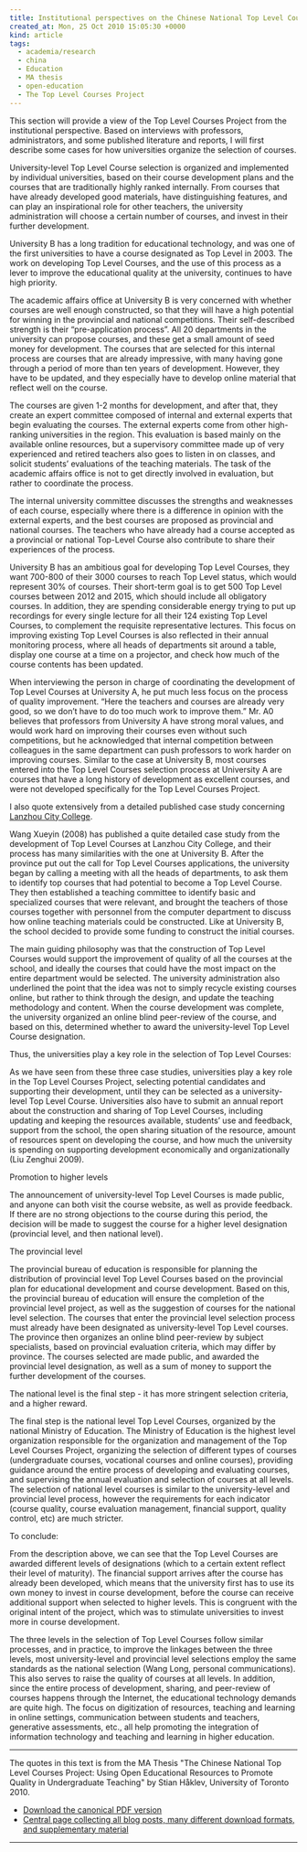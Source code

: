 ```yaml
---
title: Institutional perspectives on the Chinese National Top Level Courses Project
created_at: Mon, 25 Oct 2010 15:05:30 +0000
kind: article
tags:
  - academia/research
  - china
  - Education
  - MA thesis
  - open-education
  - The Top Level Courses Project
---
```


This section will provide a view of the Top Level Courses Project from
the institutional perspective. Based on interviews with professors,
administrators, and some published literature and reports, I will first
describe some cases for how universities organize the selection of
courses.

University-level Top Level Course selection is organized and implemented
by individual universities, based on their course development plans and
the courses that are traditionally highly ranked internally. From
courses that have already developed good materials, have distinguishing
features, and can play an inspirational role for other teachers, the
university administration will choose a certain number of courses, and
invest in their further development.

University B has a long tradition for educational technology, and was
one of the first universities to have a course designated as Top Level
in 2003. The work on developing Top Level Courses, and the use of this
process as a lever to improve the educational quality at the university,
continues to have high priority.

The academic affairs office at University B is very concerned with
whether courses are well enough constructed, so that they will have a
high potential for winning in the provincial and national competitions.
Their self-described strength is their “pre-application process”. All 20
departments in the university can propose courses, and these get a small
amount of seed money for development. The courses that are selected for
this internal process are courses that are already impressive, with many
having gone through a period of more than ten years of development.
However, they have to be updated, and they especially have to develop
online material that reflect well on the course.

The courses are given 1-2 months for development, and after that, they
create an expert committee composed of internal and external experts
that begin evaluating the courses. The external experts come from other
high-ranking universities in the region. This evaluation is based mainly
on the available online resources, but a supervisory committee made up
of very experienced and retired teachers also goes to listen in on
classes, and solicit students’ evaluations of the teaching materials.
The task of the academic affairs office is not to get directly involved
in evaluation, but rather to coordinate the process.

The internal university committee discusses the strengths and weaknesses
of each course, especially where there is a difference in opinion with
the external experts, and the best courses are proposed as provincial
and national courses. The teachers who have already had a course
accepted as a provincial or national Top-Level Course also contribute to
share their experiences of the process.

University B has an ambitious goal for developing Top Level Courses,
they want 700-800 of their 3000 courses to reach Top Level status, which
would represent 30% of courses. Their short-term goal is to get 500 Top
Level courses between 2012 and 2015, which should include all obligatory
courses. In addition, they are spending considerable energy trying to
put up recordings for every single lecture for all their 124 existing
Top Level Courses, to complement the requisite representative lectures.
This focus on improving existing Top Level Courses is also reflected in
their annual monitoring process, where all heads of departments sit
around a table, display one course at a time on a projector, and check
how much of the course contents has been updated.

When interviewing the person in charge of coordinating the development
of Top Level Courses at University A, he put much less focus on the
process of quality improvement. “Here the teachers and courses are
already very good, so we don’t have to do too much work to improve
them.” Mr. A0 believes that professors from University A have strong
moral values, and would work hard on improving their courses even
without such competitions, but he acknowledged that internal competition
between colleagues in the same department can push professors to work
harder on improving courses. Similar to the case at University B, most
courses entered into the Top Level Courses selection process at
University A are courses that have a long history of development as
excellent courses, and were not developed specifically for the Top Level
Courses Project.

I also quote extensively from a detailed published case study concerning
[Lanzhou City College](http://www.lztc.edu.cn/).

Wang Xueyin (2008) has published a quite detailed case study from the
development of Top Level Courses at Lanzhou City College, and their
process has many similarities with the one at University B. After the
province put out the call for Top Level Courses applications, the
university began by calling a meeting with all the heads of departments,
to ask them to identify top courses that had potential to become a Top
Level Course. They then established a teaching committee to identify
basic and specialized courses that were relevant, and brought the
teachers of those courses together with personnel from the computer
department to discuss how online teaching materials could be
constructed. Like at University B, the school decided to provide some
funding to construct the initial courses.

The main guiding philosophy was that the construction of Top Level
Courses would support the improvement of quality of all the courses at
the school, and ideally the courses that could have the most impact on
the entire department would be selected. The university administration
also underlined the point that the idea was not to simply recycle
existing courses online, but rather to think through the design, and
update the teaching methodology and content. When the course development
was complete, the university organized an online blind peer-review of
the course, and based on this, determined whether to award the
university-level Top Level Course designation.

Thus, the universities play a key role in the selection of Top Level
Courses:

As we have seen from these three case studies, universities play a key
role in the Top Level Courses Project, selecting potential candidates
and supporting their development, until they can be selected as a
university-level Top Level Course. Universities also have to submit an
annual report about the construction and sharing of Top Level Courses,
including updating and keeping the resources available, students’ use
and feedback, support from the school, the open sharing situation of the
resource, amount of resources spent on developing the course, and how
much the university is spending on supporting development economically
and organizationally (Liu Zenghui 2009).

Promotion to higher levels

The announcement of university-level Top Level Courses is made public,
and anyone can both visit the course website, as well as provide
feedback. If there are no strong objections to the course during this
period, the decision will be made to suggest the course for a higher
level designation (provincial level, and then national level).

The provincial level

The provincial bureau of education is responsible for planning the
distribution of provincial level Top Level Courses based on the
provincial plan for educational development and course development.
Based on this, the provincial bureau of education will ensure the
completion of the provincial level project, as well as the suggestion of
courses for the national level selection. The courses that enter the
provincial level selection process must already have been designated as
university-level Top Level courses. The province then organizes an
online blind peer-review by subject specialists, based on provincial
evaluation criteria, which may differ by province. The courses selected
are made public, and awarded the provincial level designation, as well
as a sum of money to support the further development of the courses.

The national level is the final step - it has more stringent selection
criteria, and a higher reward.

The final step is the national level Top Level Courses, organized by the
national Ministry of Education. The Ministry of Education is the highest
level organization responsible for the organization and management of
the Top Level Courses Project, organizing the selection of different
types of courses (undergraduate courses, vocational courses and online
courses), providing guidance around the entire process of developing and
evaluating courses, and supervising the annual evaluation and selection
of courses at all levels. The selection of national level courses is
similar to the university-level and provincial level process, however
the requirements for each indicator (course quality, course evaluation
management, financial support, quality control, etc) are much stricter.

To conclude:

From the description above, we can see that the Top Level Courses are
awarded different levels of designations (which to a certain extent
reflect their level of maturity). The financial support arrives after
the course has already been developed, which means that the university
first has to use its own money to invest in course development, before
the course can receive additional support when selected to higher
levels. This is congruent with the original intent of the project, which
was to stimulate universities to invest more in course development.

The three levels in the selection of Top Level Courses follow similar
processes, and in practice, to improve the linkages between the three
levels, most university-level and provincial level selections employ the
same standards as the national selection (Wang Long, personal
communications). This also serves to raise the quality of courses at all
levels. In addition, since the entire process of development, sharing,
and peer-review of courses happens through the Internet, the educational
technology demands are quite high. The focus on digitization of
resources, teaching and learning in online settings, communication
between students and teachers, generative assessments, etc., all help
promoting the integration of information technology and teaching and
learning in higher education.

* * * * *

The quotes in this text is from the MA Thesis "The Chinese National Top
Level Courses Project: Using Open Educational Resources to Promote
Quality in Undergraduate Teaching" by Stian Håklev, University of
Toronto 2010.

-   [Download the canonical PDF
  version](http://reganmian.net/top-level-courses/Haklev_Stian_201009_MA_thesis.pdf)
-   [Central page collecting all blog posts, many different download
  formats, and supplementary
  material](http://reganmian.net/top-level-courses)

* * * * *
